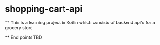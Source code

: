 # shopping-cart-api

** This is a learning project in Kotlin which consists of backend api's for a grocery store

** End points TBD
